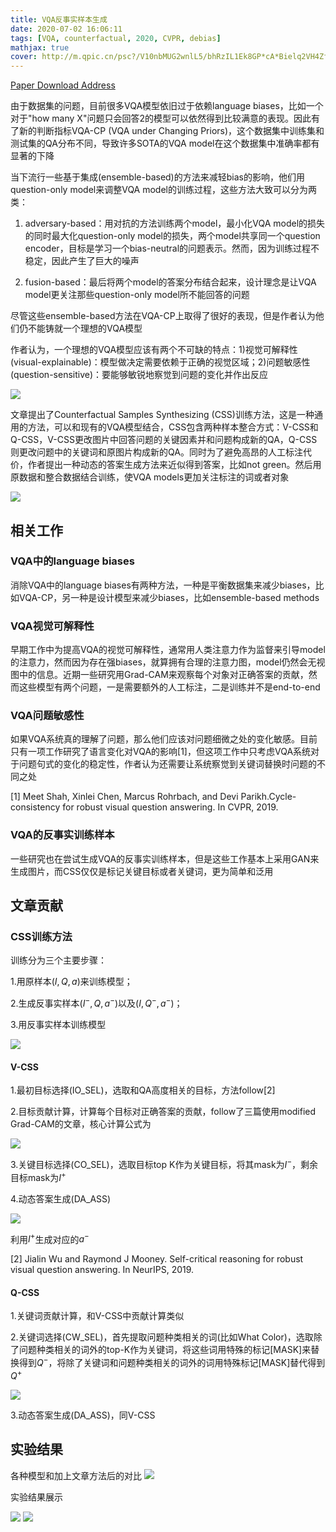 ```yaml
---
title: VQA反事实样本生成
date: 2020-07-02 16:06:11
tags: [VQA, counterfactual, 2020, CVPR, debias]
mathjax: true
cover: http://m.qpic.cn/psc?/V10nbMUG2wnlL5/bhRzIL1Ek8GP*cA*Bielq2VH4ZfLJSwMveHoOzUAXFj9Trxlb629ZFTdfISREgA74.xfM19AXZJHGzPn7XGL7g!!/b&bo=6QU4BAAAAAADB*I!&rf=viewer_4
---
```

[Paper Download Address](https://arxiv.org/abs/2003.06576)

由于数据集的问题，目前很多VQA模型依旧过于依赖language biases，比如一个对于"how many X"问题只会回答2的模型可以依然得到比较满意的表现。因此有了新的判断指标VQA-CP (VQA under Changing Priors)，这个数据集中训练集和测试集的QA分布不同，导致许多SOTA的VQA model在这个数据集中准确率都有显著的下降

当下流行一些基于集成(ensemble-based)的方法来减轻bias的影响，他们用question-only model来调整VQA model的训练过程，这些方法大致可以分为两类：

1. adversary-based：用对抗的方法训练两个model，最小化VQA model的损失的同时最大化question-only model的损失，两个model共享同一个question encoder，目标是学习一个bias-neutral的问题表示。然而，因为训练过程不稳定，因此产生了巨大的噪声
   
2. fusion-based：最后将两个model的答案分布结合起来，设计理念是让VQA model更关注那些question-only model所不能回答的问题

尽管这些ensemble-based方法在VQA-CP上取得了很好的表现，但是作者认为他们仍不能铸就一个理想的VQA模型

作者认为，一个理想的VQA模型应该有两个不可缺的特点：1)视觉可解释性(visual-explainable)：模型做决定需要依赖于正确的视觉区域；2)问题敏感性(question-sensitive)：要能够敏锐地察觉到问题的变化并作出反应

![](http://m.qpic.cn/psc?/V10nbMUG3EIcUi/BmgsQzVq*GNja8O.UNZvUVTptnFrS3wG6DVoizWuzWog9ONVQIJdCAWGM.eTfKhJufcPNjG1JwFODimYTVy7QDXPYKRKk4EYLkabGzCWBqg!/b&bo=VwIrAgAAAAADJ34!&rf=viewer_4)

文章提出了Counterfactual Samples Synthesizing (CSS)训练方法，这是一种通用的方法，可以和现有的VQA模型结合，CSS包含两种样本整合方式：V-CSS和Q-CSS，V-CSS更改图片中回答问题的关键因素并和问题构成新的QA，Q-CSS则更改问题中的关键词和原图片构成新的QA。同时为了避免高昂的人工标注代价，作者提出一种动态的答案生成方法来近似得到答案，比如not green。然后用原数据和整合数据结合训练，使VQA models更加关注标注的词或者对象

![](http://m.qpic.cn/psc?/V10nbMUG3EIcUi/BmgsQzVq*GNja8O.UNZvUenjQM61D1DrM50DcbTroOLEWIPERqnFu5iKBm.pi7Qq7S*.4QcFHfo*2iXVJGwmIX2RABCTEwL2LD7ivaIgP.A!/b&bo=PgKMAQAAAAADF4M!&rf=viewer_4)

## 相关工作

### VQA中的language biases

消除VQA中的language biases有两种方法，一种是平衡数据集来减少biases，比如VQA-CP，另一种是设计模型来减少biases，比如ensemble-based methods

### VQA视觉可解释性

早期工作中为提高VQA的视觉可解释性，通常用人类注意力作为监督来引导model的注意力，然而因为存在强biases，就算拥有合理的注意力图，model仍然会无视图中的信息。近期一些研究用Grad-CAM来观察每个对象对正确答案的贡献，然而这些模型有两个问题，一是需要额外的人工标注，二是训练并不是end-to-end

### VQA问题敏感性

如果VQA系统真的理解了问题，那么他们应该对问题细微之处的变化敏感。目前只有一项工作研究了语言变化对VQA的影响[1]，但这项工作中只考虑VQA系统对于问题句式的变化的稳定性，作者认为还需要让系统察觉到关键词替换时问题的不同之处

[1] Meet Shah, Xinlei Chen, Marcus Rohrbach, and Devi Parikh.Cycle-consistency for robust visual question answering. In CVPR, 2019.

### VQA的反事实训练样本

一些研究也在尝试生成VQA的反事实训练样本，但是这些工作基本上采用GAN来生成图片，而CSS仅仅是标记关键目标或者关键词，更为简单和泛用

## 文章贡献

### CSS训练方法

训练分为三个主要步骤：

1.用原样本$(I,Q,a)$来训练模型；

2.生成反事实样本$(I^-,Q,a^-)$以及$(I,Q^-,a^-)$；

3.用反事实样本训练模型

![](http://m.qpic.cn/psc?/V10nbMUG3EIcUi/BmgsQzVq*GNja8O.UNZvUZZJkDgh6xN0Jb.vGgcX6I8dYnv2aZnjFNIUxOKs7N0gy*nRl1RnTc9V5BV1MUPZt3lACBTXXHQrqjm8tjrdWyA!/b&bo=YwIaAgAAAAADF0s!&rf=viewer_4)

#### V-CSS

1.最初目标选择(IO_SEL)，选取和QA高度相关的目标，方法follow[2]

2.目标贡献计算，计算每个目标对正确答案的贡献，follow了三篇使用modified Grad-CAM的文章，核心计算公式为

![](http://m.qpic.cn/psc?/V10nbMUG3EIcUi/BmgsQzVq*GNja8O.UNZvUYZQIvknGoAoUdXMNNOS6wsLwucq*GFhk40RLOvNocZncammyxqwzhUqBD3ZU9UnqFMyPtk3BFPpRzfPnPnfwuI!/b&bo=3QFCAAAAAAADF6w!&rf=viewer_4)

3.关键目标选择(CO_SEL)，选取目标top K作为关键目标，将其mask为$I^-$，剩余目标mask为$I^+$

4.动态答案生成(DA_ASS)

![](http://m.qpic.cn/psc?/V10nbMUG3EIcUi/BmgsQzVq*GNja8O.UNZvUUQAloiu6buDJbShe8ttcOIzRiMChDiZzVL7GXOU.9EXB9VSqBJTi4tA9JMIZX8ubVfA4doU.AQw6Mny.ZpxhGM!/b&bo=VwIYAQAAAAADF34!&rf=viewer_4)

利用$I^+$生成对应的$a^-$

[2] Jialin Wu and Raymond J Mooney. Self-critical reasoning for robust visual question answering. In NeurIPS, 2019.

#### Q-CSS

1.关键词贡献计算，和V-CSS中贡献计算类似

2.关键词选择(CW_SEL)，首先提取问题种类相关的词(比如What Color)，选取除了问题种类相关的词外的top-K作为关键词，将这些词用特殊的标记[MASK]来替换得到$Q^-$，将除了关键词和问题种类相关的词外的词用特殊标记[MASK]替代得到$Q^+$

![](http://m.qpic.cn/psc?/V10nbMUG3EIcUi/BmgsQzVq*GNja8O.UNZvUQYrb6*bf4DQpnugWsI3tearTJ7F521F2CREnIlG38FyGdyptUAiJQKwk72pfzS00sFAPcI4nNFuge8qnyXzE3o!/b&bo=MwICAQAAAAADFwA!&rf=viewer_4)

3.动态答案生成(DA_ASS)，同V-CSS

## 实验结果

各种模型和加上文章方法后的对比
![](http://m.qpic.cn/psc?/V10nbMUG3EIcUi/BmgsQzVq*GNja8O.UNZvUa6hbR8V7aHdizkPtwt22u2.6XrDQYM89hffm2zxEffvrzKxEgvZIMFuGUon8YlaG0o5h8WeDIggHgqBCdlt6cI!/b&bo=OQIVAgAAAAADFx4!&rf=viewer_4)

实验结果展示

![](http://m.qpic.cn/psc?/V10nbMUG3EIcUi/BmgsQzVq*GNja8O.UNZvUUqgDeeq2xTljw7jEwxjZJDPgxNHgZsUYYwQL0HyVauLS0gqNqaz8SYfVveQekiJwR6*FjNYG3SCHKtkW2MaIdg!/b&bo=TQRQAgAAAAADV2k!&rf=viewer_4)
![](http://m.qpic.cn/psc?/V10nbMUG3EIcUi/BmgsQzVq*GNja8O.UNZvUTanFrKk*js3AP.UYhtUX3yRIlSB86R*P.WwWF1WgKkpNlmRwp5GhiRzevE7QLCOrrnM7dVENtXxfZRXK00mgyg!/b&bo=PgRWAQAAAAADN38!&rf=viewer_4)
